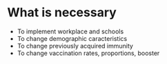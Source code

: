 # What is necessary

- To implement workplace and schools
- To change demographic caracteristics
- To change previously acquired immunity
- To change vaccination rates, proportions, booster